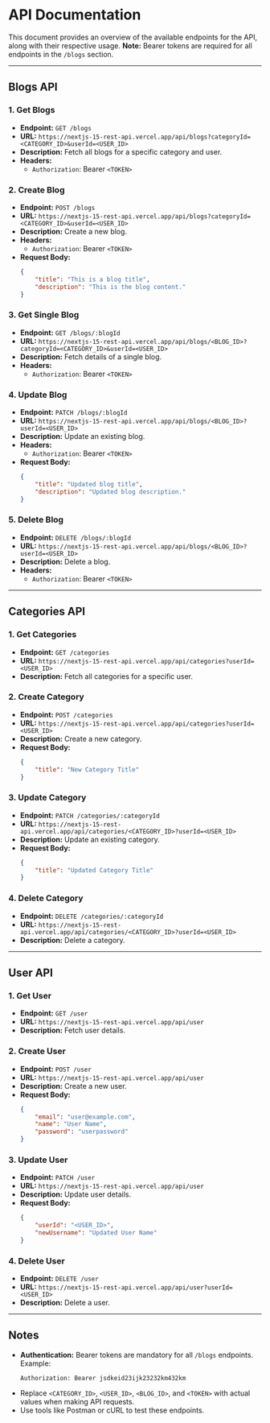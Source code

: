 # API Documentation

This document provides an overview of the available endpoints for the API, along with their respective usage. **Note:** Bearer tokens are required for all endpoints in the `/blogs` section.

---

## Blogs API

### 1. Get Blogs

- **Endpoint:** `GET /blogs`
- **URL:** `https://nextjs-15-rest-api.vercel.app/api/blogs?categoryId=<CATEGORY_ID>&userId=<USER_ID>`
- **Description:** Fetch all blogs for a specific category and user.
- **Headers:**
  - `Authorization`: Bearer `<TOKEN>`

### 2. Create Blog

- **Endpoint:** `POST /blogs`
- **URL:** `https://nextjs-15-rest-api.vercel.app/api/blogs?categoryId=<CATEGORY_ID>&userId=<USER_ID>`
- **Description:** Create a new blog.
- **Headers:**
  - `Authorization`: Bearer `<TOKEN>`
- **Request Body:**
  ```json
  {
      "title": "This is a blog title",
      "description": "This is the blog content."
  }
  ```

### 3. Get Single Blog

- **Endpoint:** `GET /blogs/:blogId`
- **URL:** `https://nextjs-15-rest-api.vercel.app/api/blogs/<BLOG_ID>?categoryId=<CATEGORY_ID>&userId=<USER_ID>`
- **Description:** Fetch details of a single blog.
- **Headers:**
  - `Authorization`: Bearer `<TOKEN>`

### 4. Update Blog

- **Endpoint:** `PATCH /blogs/:blogId`
- **URL:** `https://nextjs-15-rest-api.vercel.app/api/blogs/<BLOG_ID>?userId=<USER_ID>`
- **Description:** Update an existing blog.
- **Headers:**
  - `Authorization`: Bearer `<TOKEN>`
- **Request Body:**
  ```json
  {
      "title": "Updated blog title",
      "description": "Updated blog description."
  }
  ```

### 5. Delete Blog

- **Endpoint:** `DELETE /blogs/:blogId`
- **URL:** `https://nextjs-15-rest-api.vercel.app/api/blogs/<BLOG_ID>?userId=<USER_ID>`
- **Description:** Delete a blog.
- **Headers:**
  - `Authorization`: Bearer `<TOKEN>`

---

## Categories API

### 1. Get Categories

- **Endpoint:** `GET /categories`
- **URL:** `https://nextjs-15-rest-api.vercel.app/api/categories?userId=<USER_ID>`
- **Description:** Fetch all categories for a specific user.

### 2. Create Category

- **Endpoint:** `POST /categories`
- **URL:** `https://nextjs-15-rest-api.vercel.app/api/categories?userId=<USER_ID>`
- **Description:** Create a new category.
- **Request Body:**
  ```json
  {
      "title": "New Category Title"
  }
  ```

### 3. Update Category

- **Endpoint:** `PATCH /categories/:categoryId`
- **URL:** `https://nextjs-15-rest-api.vercel.app/api/categories/<CATEGORY_ID>?userId=<USER_ID>`
- **Description:** Update an existing category.
- **Request Body:**
  ```json
  {
      "title": "Updated Category Title"
  }
  ```

### 4. Delete Category

- **Endpoint:** `DELETE /categories/:categoryId`
- **URL:** `https://nextjs-15-rest-api.vercel.app/api/categories/<CATEGORY_ID>?userId=<USER_ID>`
- **Description:** Delete a category.

---

## User API

### 1. Get User

- **Endpoint:** `GET /user`
- **URL:** `https://nextjs-15-rest-api.vercel.app/api/user`
- **Description:** Fetch user details.

### 2. Create User

- **Endpoint:** `POST /user`
- **URL:** `https://nextjs-15-rest-api.vercel.app/api/user`
- **Description:** Create a new user.
- **Request Body:**
  ```json
  {
      "email": "user@example.com",
      "name": "User Name",
      "password": "userpassword"
  }
  ```

### 3. Update User

- **Endpoint:** `PATCH /user`
- **URL:** `https://nextjs-15-rest-api.vercel.app/api/user`
- **Description:** Update user details.
- **Request Body:**
  ```json
  {
      "userId": "<USER_ID>",
      "newUsername": "Updated User Name"
  }
  ```

### 4. Delete User

- **Endpoint:** `DELETE /user`
- **URL:** `https://nextjs-15-rest-api.vercel.app/api/user?userId=<USER_ID>`
- **Description:** Delete a user.

---

## Notes

- **Authentication:** Bearer tokens are mandatory for all `/blogs` endpoints. Example:
  ```
  Authorization: Bearer jsdkeid23ijk23232km432km
  ```
- Replace `<CATEGORY_ID>`, `<USER_ID>`, `<BLOG_ID>`, and `<TOKEN>` with actual values when making API requests.
- Use tools like Postman or cURL to test these endpoints.
